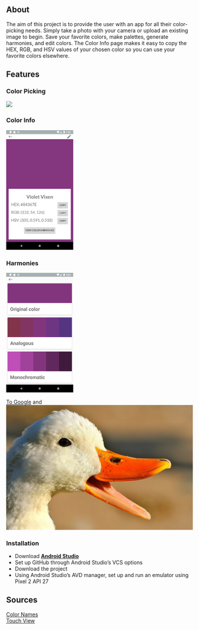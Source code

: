 ## About

The aim of this project is to provide the user with an app for all their color-picking needs. Simply take a photo with your camera or upload an existing image to begin. Save your favorite colors, make palettes, generate harmonies, and edit colors. The Color Info page makes it easy to copy the HEX, RGB, and HSV values of your chosen color so you can use your favorite colors elsewhere.

## Features

### Color Picking

<img height="322" src="color_picker.gif">

### Color Info

<img height="322" src="color_info.png">

### Harmonies

<img height="322" src="harmonies.png">

[To Google](https://www.google.com) and ![Image](/duck.jpg)
### Installation

- Download **[Android Studio](https://developer.android.com/studio)**
- Set up GitHub through Android Studio’s VCS options
- Download the project
- Using Android Studio’s AVD manager, set up and run an emulator using Pixel 2 API 27

## Sources
[Color Names](https://github.com/meodai/color-names#about-)\
[Touch View](https://github.com/MikeOrtiz/TouchImageView)
